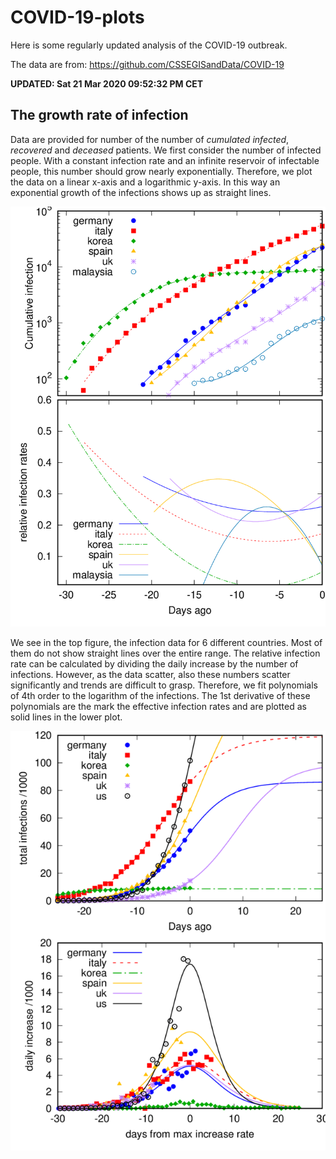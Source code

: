 # COVID-19-plots

Here is some regularly updated analysis of the COVID-19 outbreak.

The data are from: https://github.com/CSSEGISandData/COVID-19

**UPDATED:  Sat 21 Mar 2020 09:52:32 PM CET**

## The growth rate of infection

Data are provided for number of the number of _cumulated infected_, _recovered_ and _deceased_ patients.
We first consider the number of infected people. With a constant infection rate and an infinite
reservoir of infectable people,  this number should grow nearly exponentially. Therefore, we plot
the data on a linear x-axis and a logarithmic y-axis. In this way an exponential growth of the
infections shows up as straight lines. 

![Exponential development](plot-1.png)

We see in the top figure, the infection data for 6 different countries. Most of them do not show
straight lines over the entire range. The relative infection rate can be calculated by dividing the
daily increase by the number of infections. However, as the data scatter, also these numbers scatter
significantly and trends are difficult to grasp. Therefore, we fit polynomials of 4th order to the
logarithm of the infections. The 1st derivative of these polynomials are the mark the effective
infection rates and are plotted as solid lines in the lower plot.


![Logistic Curve](plot-3.png)

